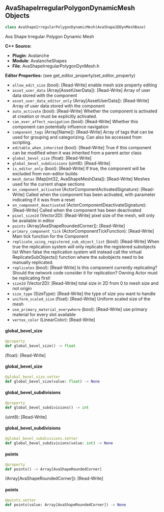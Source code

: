 ## AvaShapeIrregularPolygonDynamicMesh Objects

```python
class AvaShapeIrregularPolygonDynamicMesh(AvaShape2DDynMeshBase)
```

Ava Shape Irregular Polygon Dynamic Mesh

**C++ Source:**

- **Plugin**: Avalanche
- **Module**: AvalancheShapes
- **File**: AvaShapeIrregularPolygonDynMesh.h

**Editor Properties:** (see get_editor_property/set_editor_property)

- ``allow_edit_size`` (bool):  [Read-Write] enable mesh size property editing
- ``asset_user_data`` (Array[AssetUserData]):  [Read-Write] Array of user data stored with the component
- ``asset_user_data_editor_only`` (Array[AssetUserData]):  [Read-Write] Array of user data stored with the component
- ``auto_activate`` (bool):  [Read-Write] Whether the component is activated at creation or must be explicitly activated.
- ``can_ever_affect_navigation`` (bool):  [Read-Write] Whether this component can potentially influence navigation
- ``component_tags`` (Array[Name]):  [Read-Write] Array of tags that can be used for grouping and categorizing. Can also be accessed from scripting.
- ``editable_when_inherited`` (bool):  [Read-Write] True if this component can be modified when it was inherited from a parent actor class
- ``global_bevel_size`` (float):  [Read-Write]
- ``global_bevel_subdivisions`` (uint8):  [Read-Write]
- ``is_editor_only`` (bool):  [Read-Write] If true, the component will be excluded from non-editor builds
- ``mesh_datas`` (Map[int32, AvaShapeMeshData]):  [Read-Write] Meshes used for the current shape sections
- ``on_component_activated`` (ActorComponentActivatedSignature):  [Read-Write] Called when the component has been activated, with parameter indicating if it was from a reset
- ``on_component_deactivated`` (ActorComponentDeactivateSignature):  [Read-Write] Called when the component has been deactivated
- ``pixel_size2d`` (Vector2D):  [Read-Write] pixel size of the mesh, will only be available in editor
- ``points`` (Array[AvaShapeRoundedCorner]):  [Read-Write]
- ``primary_component_tick`` (ActorComponentTickFunction):  [Read-Write] Main tick function for the Component
- ``replicate_using_registered_sub_object_list`` (bool):  [Read-Write] When true the replication system will only replicate the registered subobjects list
  When false the replication system will instead call the virtual ReplicateSubObjects() function where the subobjects need to be manually replicated.
- ``replicates`` (bool):  [Read-Write] Is this component currently replicating? Should the network code consider it for replication? Owning Actor must be replicating first!
- ``size2d`` (Vector2D):  [Read-Write] total size in 2D from 0 to mesh size and not origin
- ``size_type`` (SizeType):  [Read-Write] the type of size you want to handle
- ``uniform_scaled_size`` (float):  [Read-Write] Uniform scaled size of the mesh
- ``use_primary_material_everywhere`` (bool):  [Read-Write] use primary material for every slot available
- ``vertex_color`` (LinearColor):  [Read-Write]

<a id="unreal.AvaShapeIrregularPolygonDynamicMesh.global_bevel_size"></a>

#### global_bevel_size

```python
@property
def global_bevel_size() -> float
```

(float):  [Read-Write]

<a id="unreal.AvaShapeIrregularPolygonDynamicMesh.global_bevel_size"></a>

#### global_bevel_size

```python
@global_bevel_size.setter
def global_bevel_size(value: float) -> None
```

<a id="unreal.AvaShapeIrregularPolygonDynamicMesh.global_bevel_subdivisions"></a>

#### global_bevel_subdivisions

```python
@property
def global_bevel_subdivisions() -> int
```

(uint8):  [Read-Write]

<a id="unreal.AvaShapeIrregularPolygonDynamicMesh.global_bevel_subdivisions"></a>

#### global_bevel_subdivisions

```python
@global_bevel_subdivisions.setter
def global_bevel_subdivisions(value: int) -> None
```

<a id="unreal.AvaShapeIrregularPolygonDynamicMesh.points"></a>

#### points

```python
@property
def points() -> Array[AvaShapeRoundedCorner]
```

(Array[AvaShapeRoundedCorner]):  [Read-Write]

<a id="unreal.AvaShapeIrregularPolygonDynamicMesh.points"></a>

#### points

```python
@points.setter
def points(value: Array[AvaShapeRoundedCorner]) -> None
```

<a id="unreal.AvaToolboxIrregularPolygonDynamicMesh"></a>